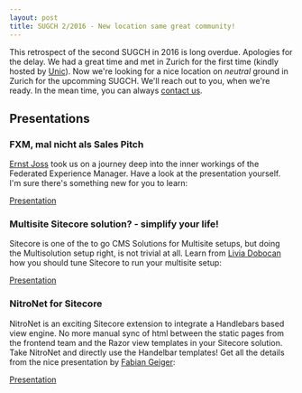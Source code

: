 ```yaml
---
layout: post
title: SUGCH 2/2016 - New location same great community!
---
```


This retrospect of the second SUGCH in 2016 is long overdue. Apologies for the delay. We had a great time and met in Zurich for the first time (kindly hosted by [Unic](https://www.unic.com)). Now we're looking for a nice location on _neutral_ ground in Zurich for the upcomming SUGCH. We'll reach out to you, when we're ready. In the mean time, you can always [contact us](/about/).

## Presentations

### FXM, mal nicht als Sales Pitch

[Ernst Joss](https://twitter.com/ernstjoss) took us on a journey deep into the inner workings of the Federated Experience Manager. Have a look at the presentation yourself. I'm sure there's something new for you to learn:

[Presentation](https://github.com/SUGCH/sugch.github.io/blob/master/assets/Ernst-Joss_FXM-technical-insights.pdf)

### Multisite Sitecore solution? - simplify your life!

Sitecore is one of the to go CMS Solutions for Multisite setups, but doing the Multisolution setup right, is not trivial at all. Learn from [Livia Dobocan](https://twitter.com/LiviaDobocan) how you should tune Sitecore to run your multisite setup:

[Presentation](https://github.com/SUGCH/sugch.github.io/blob/master/assets/Livia-Dobocan_Multi-site-Sitecore-solution.pdf)

### NitroNet for Sitecore

NitroNet is an exciting Sitecore extension to integrate a Handlebars based view engine. No more manual sync of html between the static pages from the frontend team and the Razor view templates in your Sitecore solution. Take NitroNet and directly use the Handelbar templates! Get all the details from the nice presentation by [Fabian Geiger](https://twitter.com/naibaf_net):

[Presentation](https://github.com/SUGCH/sugch.github.io/blob/master/assets/Fabian-Geiger_Nitro-Integration_fuer_DNET.pdf)
